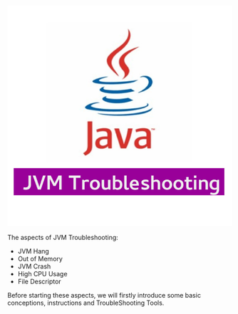 
![JVM Troubleshooting](cover_middle.jpg)

The aspects of JVM Troubleshooting:

* JVM Hang
* Out of Memory
* JVM Crash
* High CPU Usage
* File Descriptor

Before starting these aspects, we will firstly introduce some basic conceptions, instructions and TroubleShooting Tools.
